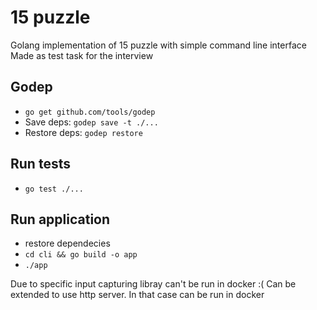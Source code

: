 # 15 puzzle
Golang implementation of 15 puzzle with simple command line interface
Made as test task for the interview

## Godep
- `go get github.com/tools/godep`
- Save deps: `godep save -t ./...`
- Restore deps: `godep restore`

## Run tests
- `go test ./...`

## Run application
- restore dependecies
- `cd cli && go build -o app`
- `./app`

Due to specific input capturing libray can't be run in docker :(
Can be extended to use http server. In that case can be run in docker